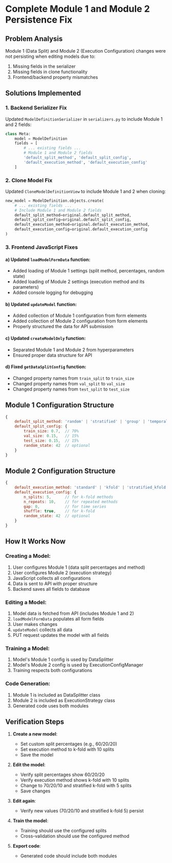 # Complete Module 1 and Module 2 Persistence Fix

## Problem Analysis
Module 1 (Data Split) and Module 2 (Execution Configuration) changes were not persisting when editing models due to:
1. Missing fields in the serializer
2. Missing fields in clone functionality
3. Frontend/backend property mismatches

## Solutions Implemented

### 1. Backend Serializer Fix
Updated `ModelDefinitionSerializer` in `serializers.py` to include Module 1 and 2 fields:

```python
class Meta:
    model = ModelDefinition
    fields = [
        # ... existing fields ...
        # Module 1 and Module 2 fields
        'default_split_method', 'default_split_config',
        'default_execution_method', 'default_execution_config'
    ]
```

### 2. Clone Model Fix
Updated `CloneModelDefinitionView` to include Module 1 and 2 when cloning:

```python
new_model = ModelDefinition.objects.create(
    # ... existing fields ...
    # Include Module 1 and Module 2 fields
    default_split_method=original.default_split_method,
    default_split_config=original.default_split_config,
    default_execution_method=original.default_execution_method,
    default_execution_config=original.default_execution_config
)
```

### 3. Frontend JavaScript Fixes

#### a) Updated `loadModelFormData` function:
- Added loading of Module 1 settings (split method, percentages, random state)
- Added loading of Module 2 settings (execution method and its parameters)
- Added console logging for debugging

#### b) Updated `updateModel` function:
- Added collection of Module 1 configuration from form elements
- Added collection of Module 2 configuration from form elements
- Properly structured the data for API submission

#### c) Updated `createModelOnly` function:
- Separated Module 1 and Module 2 from hyperparameters
- Ensured proper data structure for API

#### d) Fixed `getDataSplitConfig` function:
- Changed property names from `train_split` to `train_size`
- Changed property names from `val_split` to `val_size`
- Changed property names from `test_split` to `test_size`

## Module 1 Configuration Structure
```javascript
{
    default_split_method: 'random' | 'stratified' | 'group' | 'temporal' | 'sequential',
    default_split_config: {
        train_size: 0.7,  // 70%
        val_size: 0.15,   // 15%
        test_size: 0.15,  // 15%
        random_state: 42  // optional
    }
}
```

## Module 2 Configuration Structure
```javascript
{
    default_execution_method: 'standard' | 'kfold' | 'stratified_kfold' | etc.,
    default_execution_config: {
        n_splits: 5,      // for k-fold methods
        n_repeats: 10,    // for repeated methods
        gap: 0,           // for time series
        shuffle: true,    // for k-fold
        random_state: 42  // optional
    }
}
```

## How It Works Now

### Creating a Model:
1. User configures Module 1 (data split percentages and method)
2. User configures Module 2 (execution strategy)
3. JavaScript collects all configurations
4. Data is sent to API with proper structure
5. Backend saves all fields to database

### Editing a Model:
1. Model data is fetched from API (includes Module 1 and 2)
2. `loadModelFormData` populates all form fields
3. User makes changes
4. `updateModel` collects all data
5. PUT request updates the model with all fields

### Training a Model:
1. Model's Module 1 config is used by DataSplitter
2. Model's Module 2 config is used by ExecutionConfigManager
3. Training respects both configurations

### Code Generation:
1. Module 1 is included as DataSplitter class
2. Module 2 is included as ExecutionStrategy class
3. Generated code uses both modules

## Verification Steps

1. **Create a new model**:
   - Set custom split percentages (e.g., 60/20/20)
   - Set execution method to k-fold with 10 splits
   - Save the model

2. **Edit the model**:
   - Verify split percentages show 60/20/20
   - Verify execution method shows k-fold with 10 splits
   - Change to 70/20/10 and stratified k-fold with 5 splits
   - Save changes

3. **Edit again**:
   - Verify new values (70/20/10 and stratified k-fold 5) persist

4. **Train the model**:
   - Training should use the configured splits
   - Cross-validation should use the configured method

5. **Export code**:
   - Generated code should include both modules